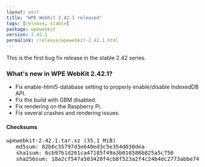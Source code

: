 ```yaml
---
layout: post
title: "WPE WebKit 2.42.1 released"
tags: [release, stable]
package: wpewebkit
version: 2.42.1
permalink: /release/wpewebkit-2.42.1.html
---
```


This is the first bug fix release in the stable 2.42 series.

### What's new in WPE WebKit 2.42.1?

- Fix enable-html5-database setting to properly enable/disable IndexedDB API.
- Fix the build with GBM disabled.
- Fix rendering on the Raspberry Pi.
- Fix several crashes and rendering issues.

#### Checksums

<pre>
wpewebkit-2.42.1.tar.xz (35.1 MiB)
   md5sum: 82b6c35797d3e640ed3c5e354d030dea
   sha1sum: 6cb97b1d261ca47185f49a3b016586b825a5c750
   sha256sum: 18a2cf547a503420f4cb8f523a2f4c24b4dc2773abbe74c7d585e6d23cb27bac
</pre>
